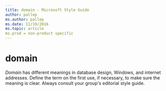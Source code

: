```yaml
---
title: domain - Microsoft Style Guide
author: pallep
ms.author: pallep
ms.date: 11/19/2016
ms.topic: article
ms.prod = non-product specific
---
```


# domain

*Domain*
has different meanings in database design, Windows, and
internet addresses. Define the term on the first use, if necessary, to
make sure the meaning is clear. Always consult your group's editorial style guide. 
